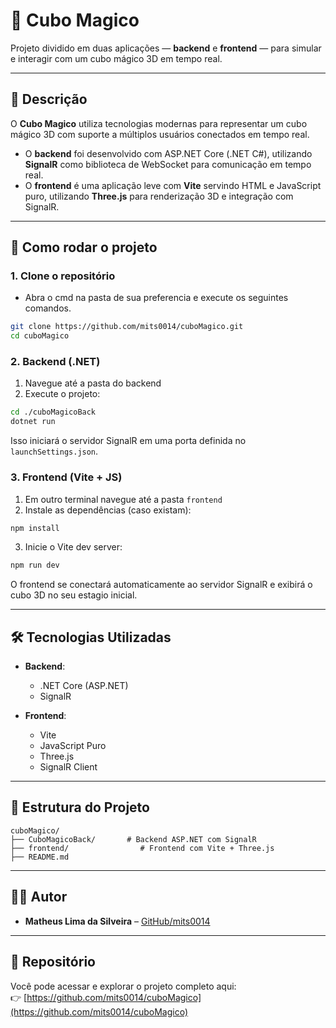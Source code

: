 # 🧊 Cubo Magico

Projeto dividido em duas aplicações — **backend** e **frontend** — para simular e interagir com um cubo mágico 3D em tempo real.

---

## 📝 Descrição

O **Cubo Magico** utiliza tecnologias modernas para representar um cubo mágico 3D com suporte a múltiplos usuários conectados em tempo real.

- O **backend** foi desenvolvido com ASP.NET Core (.NET C#), utilizando **SignalR** como biblioteca de WebSocket para comunicação em tempo real.
- O **frontend** é uma aplicação leve com **Vite** servindo HTML e JavaScript puro, utilizando **Three.js** para renderização 3D e integração com SignalR.

---

## 🚀 Como rodar o projeto

### 1. Clone o repositório
- Abra o cmd na pasta de sua preferencia e execute os seguintes comandos.

```bash
git clone https://github.com/mits0014/cuboMagico.git
cd cuboMagico
```

### 2. Backend (.NET)
1. Navegue até a pasta do backend
2. Execute o projeto:
```bash
cd ./cuboMagicoBack
dotnet run
```

Isso iniciará o servidor SignalR em uma porta definida no `launchSettings.json`.

### 3. Frontend (Vite + JS)
1. Em outro terminal navegue até a pasta `frontend`
2. Instale as dependências (caso existam):
```bash
npm install
```
3. Inicie o Vite dev server:
```bash
npm run dev
```

O frontend se conectará automaticamente ao servidor SignalR e exibirá o cubo 3D no seu estagio inicial.

---

## 🛠️ Tecnologias Utilizadas

- **Backend**:
  - .NET Core (ASP.NET)
  - SignalR

- **Frontend**:
  - Vite
  - JavaScript Puro
  - Three.js
  - SignalR Client

---

## 📁 Estrutura do Projeto

```
cuboMagico/
├── CuboMagicoBack/       # Backend ASP.NET com SignalR
├── frontend/                # Frontend com Vite + Three.js
├── README.md
```
---

## 👨‍💻 Autor

- **Matheus Lima da Silveira** – [GitHub/mits0014](https://github.com/mits0014)

---

## 🔗 Repositório

Você pode acessar e explorar o projeto completo aqui:  
👉 [https://github.com/mits0014/cuboMagico](https://github.com/mits0014/cuboMagico)

